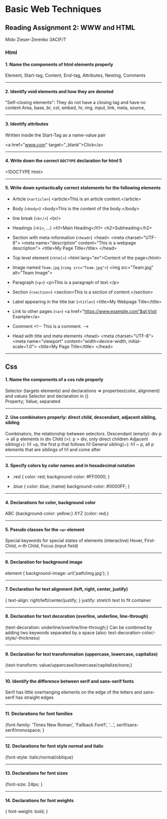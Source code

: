 # Basic Web Techniques

## Reading Assignment 2: WWW and HTML
Mido Zieser-Zerenko
3ACIF/T

### Html

#### 1. Name the components of html elements properly
Element, Start-tag, Content, End-tag, Attributes, Nesting, Comments

---
#### 2. Identify void elements and how they are denoted
"Self-closing elements": They do not have a closing tag and have no content
Area, base, br, col, embed, hr, img, input, link, meta, source, 

---
#### 3. Identify attributes
Written inside the Start-Tag as a name-value pair

&lt;a href="www.com" target="_blank"&gt;Click&lt;/a&gt;

---
#### 4. Write down the correct ``DOCTYPE`` declaration for html 5
&lt;!DOCTYPE html&gt;

---
#### 5. Write down syntactically correct statements for the following elements
   - Article (``<article>``)
   &lt;article&gt;This is an article content.&lt;/article&gt;

   - Body (``<body>``)
   &lt;body&gt;This is the content of the body.&lt;/body&gt;

   - line break (``<br/>``)
   &lt;br/&gt;

   - Headings (``<h1>``, ...)
   &lt;h1&gt;Main Heading&lt;/h1&gt;
   &lt;h2&gt;Subheading&lt;/h2&gt;

   - Section with meta-information (``<head>``)
    &lt;head&gt;
    &lt;meta charset="UTF-8"&gt;
    &lt;meta name="description" content="This is a webpage description"&gt;
    &lt;title&gt;My Page Title&lt;/title&gt;
    &lt;/head&gt;

   - Top level element (``<html>``)
   &lt;html lang="en"&gt;Content of the page&lt;/html&gt;

   - Image named ``Team.jpg`` (``<img src="Team.jpg">``)
   &lt;img src="Team.jpg" alt="Team Image"&gt;

   - Paragraph (``<p>``)
   &lt;p&gt;This is a paragraph of text.&lt;/p&gt;

   - Section (``<section>``)
   &lt;section&gt;This is a section of content.&lt;/section&gt;

   - Label appearing in the title bar (``<title>``)
   &lt;title&gt;My Webpage Title&lt;/title&gt;

   - Link to other pages (``<a>``)
   &lt;a href="https://www.example.com"&gt;Visit Example&lt;/a&gt;

   - Comment
   &lt;!-- This is a comment. --&gt;

   - Head with title and meta elements
    &lt;head&gt;
    &lt;meta charset="UTF-8"&gt;
    &lt;meta name="viewport" content="width=device-width, initial-scale=1.0"&gt;
    &lt;title&gt;My Page Title&lt;/title&gt;
    &lt;/head&gt;

---

## Css

#### 1. Name the components of a css rule properly
Selector (targets elements) and declarations => properties(color, alignment) and values
Selector and declaration in {}   
Property; Value; separated

---
#### 2. Use combinators properly: direct child, descendant, adjacent sibling, sibling
Combinators, the relationship between selectors. 
Descendant (empty): div p -> all p elements in div
Child (>): p > div, only direct children
Adjacent sibling(+): h1 +p, the first p that follows h1
General sibling(~): h1 ~ p, all p elements that are siblings of h1 and come after

---
#### 3. Specify colors by color names and in hexadecimal notation
- .red {
    color: red; 
    background-color: #FF0000; 
        }

- .blue {
    color: blue; (name)
    background-color: #0000FF;
        }



---
#### 4. Declarations for color, background color
ABC {background-color: yellow;}
XYZ {color: red;}

---
#### 5. Pseudo classes for the ``<a>`` element
Special keywords for special states of elements (interactive)
Hover, First-Child, n-th Child, Focus (input field)

---
#### 6. Declaration for background image
element { background-image: url('path/img.jpg'); }

---
#### 7. Declaration for text alignment (left, right, center, justify)
{ text-align: right/left/center/justify; }
justify: stretch text to fit container

---
#### 8. Declaration for text decoration (overline, underline, line-through)
{text-decoration: underline/overline/line-through;}
Can be combined by adding two keywords separated by a space
(also: text-decoration-color/-style/-thickness)

---
#### 9. Declaration for text transformation (uppercase, lowercase, capitalize)
{text-transform: value/uppercase/lowercase/capitalize/none;}

---
#### 10. Identify the difference between serif and sans-serif fonts
Serif has little overhanging elements on the edge of the letters and sans-serif has straight edges

---
#### 11. Declarations for font families
{font-family: 'Times New Roman', 'Fallback Font1', '...', serif/sans-serif/monospace; }

---
#### 12. Declarations for font style normal and italic
{font-style: italic/normal/oblique}

---
#### 13. Declarations for font sizes
{font-size: 24px; }

---
#### 14. Declarations for font weights
{ font-weight: bold; }
